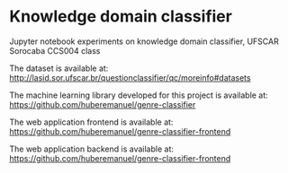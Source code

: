 # Knowledge domain classifier 

Jupyter notebook experiments on knowledge domain classifier, UFSCAR Sorocaba CCS004 class

The dataset is available at: http://lasid.sor.ufscar.br/questionclassifier/qc/moreinfo#datasets

The machine learning library developed for this project is available at: https://github.com/huberemanuel/genre-classifier

The web application frontend is available at: https://github.com/huberemanuel/genre-classifier-frontend

The web application backend is available at: https://github.com/huberemanuel/genre-classifier-frontend
